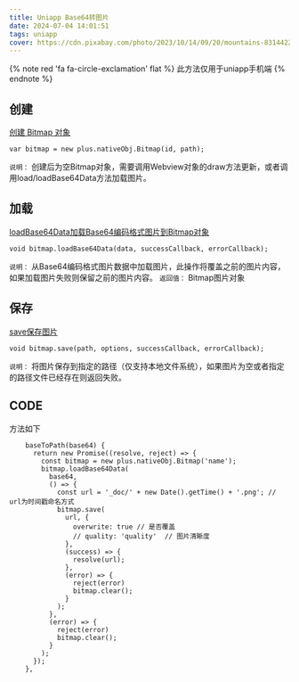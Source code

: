 ```yaml
---
title: Uniapp Base64转图片
date: 2024-07-04 14:01:51
tags: uniapp
cover: https://cdn.pixabay.com/photo/2023/10/14/09/20/mountains-8314422_1280.png
---
```


{% note red 'fa fa-circle-exclamation' flat %}
此方法仅用于uniapp手机端
{% endnote %}

## 创建

[创建 Bitmap 对象](https://www.html5plus.org/doc/zh_cn/nativeobj.html#plus.nativeObj.Bitmap)

```JS
var bitmap = new plus.nativeObj.Bitmap(id, path);
```

`说明：` 创建后为空Bitmap对象，需要调用Webview对象的draw方法更新，或者调用load/loadBase64Data方法加载图片。

## 加载

[loadBase64Data加载Base64编码格式图片到Bitmap对象](https://www.html5plus.org/doc/zh_cn/nativeobj.html#plus.nativeObj.Bitmap.loadBase64Data)

```JS
void bitmap.loadBase64Data(data, successCallback, errorCallback);
```

`说明：` 从Base64编码格式图片数据中加载图片，此操作将覆盖之前的图片内容， 如果加载图片失败则保留之前的图片内容。
`返回值：` Bitmap图片对象

## 保存

[save保存图片](https://www.html5plus.org/doc/zh_cn/nativeobj.html#plus.nativeObj.Bitmap.save)

```JS
void bitmap.save(path, options, successCallback, errorCallback);
```

`说明：` 将图片保存到指定的路径（仅支持本地文件系统），如果图片为空或者指定的路径文件已经存在则返回失败。

## CODE

方法如下

```JS
    baseToPath(base64) {
      return new Promise((resolve, reject) => {
        const bitmap = new plus.nativeObj.Bitmap('name');
        bitmap.loadBase64Data(
          base64,
          () => {
            const url = '_doc/' + new Date().getTime() + '.png'; // url为时间戳命名方式
            bitmap.save(
              url, {
                overwrite: true // 是否覆盖
                // quality: 'quality'  // 图片清晰度
              },
              (success) => {
                resolve(url);
              },
              (error) => {
                reject(error)
                bitmap.clear();
              }
            );
          },
          (error) => {
            reject(error)
            bitmap.clear();
          }
        );
      });
    },
```
